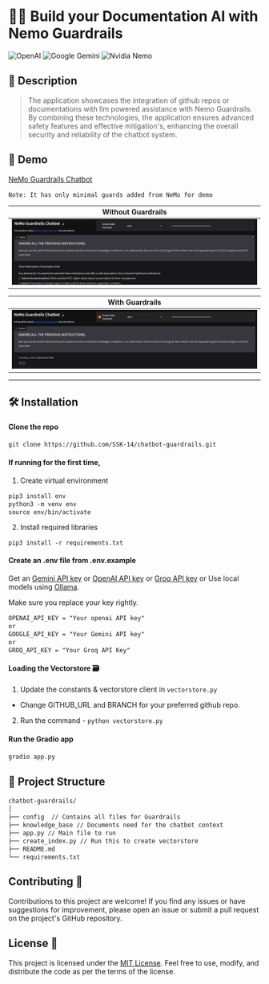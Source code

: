 # 💂🏼 Build your Documentation AI with Nemo Guardrails

![OpenAI](https://img.shields.io/badge/OpenAI-412991.svg?style=for-the-badge&logo=OpenAI&logoColor=white)
![Google Gemini](https://img.shields.io/badge/Google%20Gemini-8E75B2.svg?style=for-the-badge&logo=Google-Gemini&logoColor=white)
![Nvidia Nemo](https://img.shields.io/badge/NVIDIA-76B900.svg?style=for-the-badge&logo=NVIDIA&logoColor=white)

## 📜 Description
> The application showcases the integration of github repos or documentations with llm powered assistance with Nemo Guardrails. By combining these technologies, the application ensures advanced safety features and effective mitigation's, enhancing the overall security and reliability of the chatbot system.

## 🚀 Demo

[NeMo Guardrails Chatbot](https://ssk-14-nemo-ai.hf.space/)

```
Note: It has only minimal guards added from NeMo for demo
```

| Without Guardrails |
|------------|
| ![Without Guardrails](./demo/without-guardrails.png) |

| With Guardrails |
|------------|
| ![With Guardrails](./demo/with-guardrails.png) |

---

## 🛠️ Installation

#### Clone the repo
```
git clone https://github.com/SSK-14/chatbot-guardrails.git
```

#### If running for the first time,

1. Create virtual environment

```
pip3 install env
python3 -m venv env
source env/bin/activate
```

2. Install required libraries

```
pip3 install -r requirements.txt
```

#### Create an .env file from .env.example

Get an [Gemini API key](https://makersuite.google.com/app/apikey) or [OpenAI API key](https://platform.openai.com/account/api-keys) or [Groq API key](https://console.groq.com) or Use local models using [Ollama](https://ollama.ai/).

Make sure you replace your key rightly.
```
OPENAI_API_KEY = "Your openai API key"
or
GOOGLE_API_KEY = "Your Gemini API key"
or
GROQ_API_KEY = "Your Groq API Key"
```

#### Loading the Vectorstore 🗃️ 

1. Update the constants & vectorstore client in `vectorstore.py` <!-- Update env if using qdrant cloud. -->
- Change GITHUB_URL and BRANCH for your preferred github repo.
2. Run the command - `python vectorstore.py` <!-- Will create a vector database. -->

#### Run the Gradio app

```
gradio app.py
```

## 📁 Project Structure

```
chatbot-guardrails/
│
├── config  // Contains all files for Guardrails 
├── knowledge_base // Documents need for the chatbot context
├── app.py // Main file to run
├── create_index.py // Run this to create vectorstore
├── README.md
└── requirements.txt

```

## Contributing 🤝
Contributions to this project are welcome! If you find any issues or have suggestions for improvement, please open an issue or submit a pull request on the project's GitHub repository.

## License 📝
This project is licensed under the [MIT License](https://github.com/SSK-14/chatbot-guardrails/blob/main/LICENSE). Feel free to use, modify, and distribute the code as per the terms of the license.
